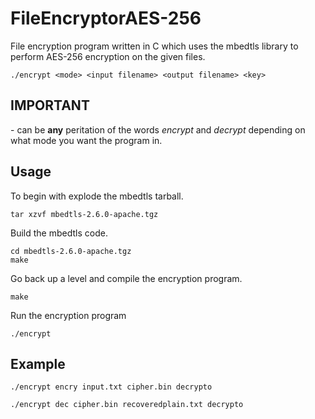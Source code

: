# FileEncryptorAES-256
File encryption program written in C which uses the mbedtls library to perform AES-256 encryption on the given files.


```
./encrypt <mode> <input filename> <output filename> <key>
```

## IMPORTANT

**_<mode>_** - can be **any** peritation of the words _encrypt_ and _decrypt_ depending on what mode you want the program in.

## Usage

To begin with explode the mbedtls tarball.
```
tar xzvf mbedtls-2.6.0-apache.tgz
```

Build the mbedtls code.
```
cd mbedtls-2.6.0-apache.tgz
make
```

Go back up a level and compile the encryption program.
```
make
```

Run the encryption program
```
./encrypt
```

## Example

```
./encrypt encry input.txt cipher.bin decrypto

./encrypt dec cipher.bin recoveredplain.txt decrypto
```